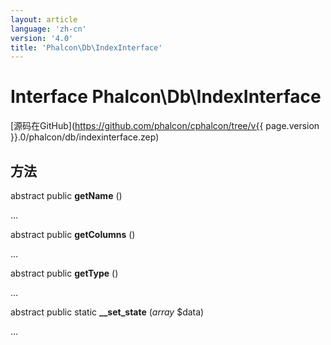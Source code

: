```yaml
---
layout: article
language: 'zh-cn'
version: '4.0'
title: 'Phalcon\Db\IndexInterface'
---
```

# Interface **Phalcon\Db\IndexInterface**

[源码在GitHub](https://github.com/phalcon/cphalcon/tree/v{{ page.version }}.0/phalcon/db/indexinterface.zep)

## 方法

abstract public **getName** ()

...

abstract public **getColumns** ()

...

abstract public **getType** ()

...

abstract public static **__set_state** (*array* $data)

...